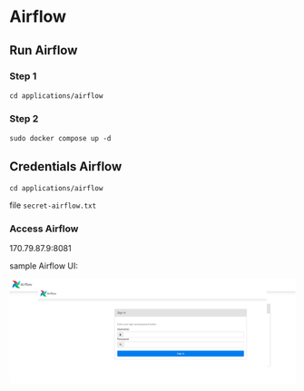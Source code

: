 # Airflow

## Run Airflow
### Step 1
```
cd applications/airflow
```
### Step 2
```
sudo docker compose up -d
```

## Credentials Airflow
```
cd applications/airflow
```
file ```secret-airflow.txt```

### Access Airflow
170.79.87.9:8081

sample Airflow UI:

![image](./assets/airflow-ui.png)